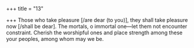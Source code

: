 +++
title = "13"

+++
Those who take pleasure [/are dear (to you)], they shall take pleasure  now [/shall be dear]. The mortals, o immortal one—let them not
encounter constraint.
Cherish the worshipful ones and place strength among these your
peoples, among whom may we be.